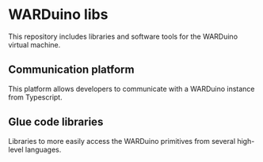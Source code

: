 # WARDuino libs

This repository includes libraries and software tools for the WARDuino virtual machine.

## Communication platform

This platform allows developers to communicate with a WARDuino instance from Typescript.

## Glue code libraries

Libraries to more easily access the WARDuino primitives from several high-level languages.


